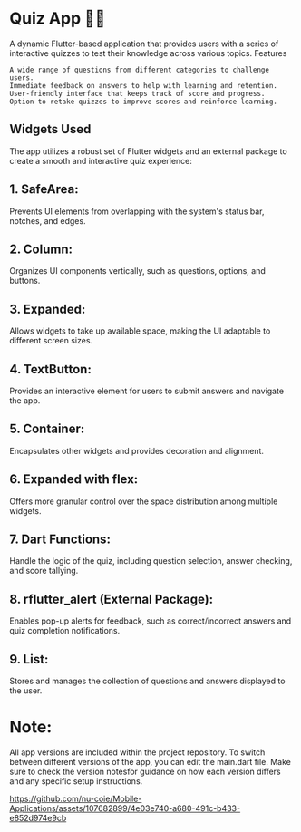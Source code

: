 # Quiz App 🧠✨

A dynamic Flutter-based application that provides users with a series of interactive quizzes to test their knowledge across various topics.
Features

    A wide range of questions from different categories to challenge users.
    Immediate feedback on answers to help with learning and retention.
    User-friendly interface that keeps track of score and progress.
    Option to retake quizzes to improve scores and reinforce learning.

## Widgets Used

The app utilizes a robust set of Flutter widgets and an external package to create a smooth and interactive quiz experience:
## 1. SafeArea:

Prevents UI elements from overlapping with the system's status bar, notches, and edges.
## 2. Column:

Organizes UI components vertically, such as questions, options, and buttons.
## 3. Expanded:

Allows widgets to take up available space, making the UI adaptable to different screen sizes.
## 4. TextButton:

Provides an interactive element for users to submit answers and navigate the app.
## 5. Container:

Encapsulates other widgets and provides decoration and alignment.
## 6. Expanded with flex:

Offers more granular control over the space distribution among multiple widgets.
## 7. Dart Functions:

Handle the logic of the quiz, including question selection, answer checking, and score tallying.
## 8. rflutter_alert (External Package):

Enables pop-up alerts for feedback, such as correct/incorrect answers and quiz completion notifications.
## 9. List:

Stores and manages the collection of questions and answers displayed to the user.

# Note: 

All app versions are included within the project repository. To switch between different versions of the app, you can edit the main.dart file. Make sure to check the version notesfor guidance on how each version differs and any specific setup instructions.



https://github.com/nu-coie/Mobile-Applications/assets/107682899/4e03e740-a680-491c-b433-e852d974e9cb

